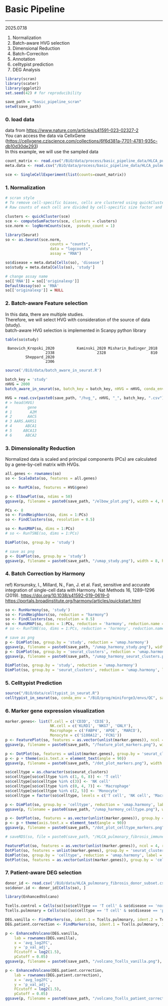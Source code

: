 # Basic Pipeline
---------------------------------
2025.07.18
1. Normalization
2. Batch-aware HVG selection
3. Dimensional Reduction
4. Batch-Correciton
5. Annotation
6. celltypist prediction
7. DEG Analysis


```R
library(scran)
library(scater)
library(ggplot2)
set.seed(42) # for reproducibility

save_path = "basic_pipeline_scran"
setwd(save_path)
```


### 0. load data
data from https://www.nature.com/articles/s41591-023-02327-2<br>
You can access the data via CellxGene (https://cellxgene.cziscience.com/collections/6f6d381a-7701-4781-935c-db10d30de293)<br>
In this example, we will use the sampled data


```R
count_matrix <- read.csv("/BiO/data/process/basic_pipeline_data/HLCA_pulmonary_fibrosis_immune_raw.csv", row.names = 1)
meta.data <- read.csv("/BiO/data/process/basic_pipeline_data/HLCA_pulmonary_fibrosis_immune_meta.csv", row.names = 1)

sce <- SingleCellExperiment(list(counts=count_matrix))
```


### 1. Normalization


```R
# scran style
# To remove cell-specific biases, cells are clustered using quickCluster() and cell-specific size factors are calculated using computeSumFactors() of scran R package. 
# Raw counts of each cell are divided by cell-specific size factor and log2-transformed with a pseudocount of 1.

clusters <- quickCluster(sce)
sce <- computeSumFactors(sce, clusters = clusters)
sce.norm <- logNormCounts(sce,  pseudo_count = 1)

library(Seurat)
so <- as.Seurat(sce.norm,
                    counts = "counts",
                    data = "logcounts",
                    assay = "RNA")

so$disease = meta.data[Cells(so), 'disease']
so$study = meta.data[Cells(so), 'study']

# change assay name
so[['RNA']] = so[['originalexp']]
DefaultAssay(so) = 'RNA'
so[['originalexp']] = NULL
```

### 2. Batch-aware Feature selection
In this data, there are multiple studies. <br>
Therefore, we will select HVG with consideration of the source of data (study). <br>
batch-aware HVG selection is implemented in Scanpy python library <br>


```R
table(so$study)
```


    
     Banovich_Kropski_2020          Kaminski_2020 Misharin_Budinger_2018 
                      2338                   2328                    810 
             Sheppard_2020 
                      2306 


```R
source('/BiO/data/batch_aware_in_seurat.R')
```


```R
batch_key = 'study'
nHVG = 2000
batch_aware_in_seurat(so, batch_key = batch_key, nHVG = nHVG, conda_env = "/BiO/prog/miniforge3/envs/QC", save_path = save_path)
```


```R
HVG = read.csv(paste0(save_path, "/hvg_", nHVG, "_", batch_key, ".csv"))
# > head(HVG)
#         gene
# 1        A2M
# 2       AACS
# 3 AARS.AARS1
# 4      ABCA1
# 5     ABCA13
# 6      ABCA2
```

### 3. Dimensionality Reduction
Normalized data is scaled and principal components (PCs) are calculated by a gene-by-cell matrix with HVGs.


```R
all.genes <- rownames(so)
so <- ScaleData(so, features = all.genes)

so <- RunPCA(so, features = HVG$gene)

p <- ElbowPlot(so, ndims = 50)
ggsave(p, filename = paste0(save_path, "/elbow_plot.png"), width = 4, height = 4)

PCs <- 8
so <- FindNeighbors(so, dims = 1:PCs)
so <- FindClusters(so, resolution = 0.5)

so <- RunUMAP(so, dims = 1:PCs)
# so <- RunTSNE(so, dims = 1:PCs)

DimPlot(so, group.by = 'study')

# save as png
p <- DimPlot(so, group.by = 'study')
ggsave(p, filename = paste0(save_path, "/umap_study.png"), width = 8, height = 6)
```
### 4. Batch Correction by Harmony
ref) Korsunsky, I., Millard, N., Fan, J. et al. Fast, sensitive and accurate integration of single-cell data with Harmony. Nat Methods 16, 1289–1296 (2019). https://doi.org/10.1038/s41592-019-0619-0 <br>
https://portals.broadinstitute.org/harmony/articles/quickstart.html


```R
so <- RunHarmony(so, 'study')
so <- FindNeighbors(so, reduction = "harmony")
so <- FindClusters(so, resolution = 0.5) 
so <- RunUMAP(so, dims = 1:PCs, reduction = 'harmony', reduction.name = 'umap.harmony') # use same dimension number as before
# so <- RunTSNE(so, dims = 1:PCs, reduction = 'harmony', reduction.name = 'tsne.harmony')

# save as png
p <- DimPlot(so, group.by = 'study', reduction = 'umap.harmony')
ggsave(p, filename = paste0(save_path, "/umap_harmony_study.png"), width = 8, height = 6)
p <- DimPlot(so, group.by = 'seurat_clusters', reduction = 'umap.harmony', label = TRUE)
ggsave(p, filename = paste0(save_path, "/umap_harmony_seurat_clusters.png"), width = 8, height = 6)
```

```R
DimPlot(so, group.by = 'study', reduction = 'umap.harmony')
DimPlot(so, group.by = 'seurat_clusters', reduction = 'umap.harmony', label = TRUE)
```

### 5. Celltypist Prediction


```R
source("/BiO/data/celltypist_in_seurat.R")
celltypist_in_seurat(so, conda_env = "/BiO/prog/miniforge3/envs/QC", save_path = save_path, model_path = '/BiO/data/Immune_All_High.pkl')
```


### 6. Marker gene expression visualization


```R
marker.genes<- list(T.cell = c('CD3D', 'CD3E'),
                    NK.cell = c('KLRD1', 'NKG7', 'GNLY'),
                    Macrophage = c('FABP4', 'APOE', 'MARCO'),
                    Monocyte = c('S100A12', 'FCN1'))
p <- FeaturePlot(so, features = as.vector(unlist(marker.genes)), ncol = 4, reduction = 'umap.harmony')
ggsave(p, filename = paste0(save_path, "/feature_plot_markers.png"), width = 13, height = 9)

p <- DotPlot(so, features = unlist(marker.genes), group.by = 'seurat_clusters')
p <- p + theme(axis.text.x = element_text(angle = 90))
ggsave(p, filename = paste0(save_path, "/dot_plot_markers.png"), width = 10, height = 6)

so$celltype = as.character(so$seurat_clusters)
so$celltype[so$celltype %in% c(1, 6, 8)] <- 'T cell'
so$celltype[so$celltype %in% c(3)] <- 'NK cell'
so$celltype[so$celltype %in% c(0, 4, 7)] <- 'Macrophage'
so$celltype[so$celltype %in% c(2, 5)] <- 'Monocyte'
so$celltype = factor(so$celltype, levels = c('T cell', 'NK cell', 'Macrophage', 'Monocyte'))

p <- DimPlot(so, group.by = 'celltype', reduction = 'umap.harmony', label = TRUE)
ggsave(p, filename = paste0(save_path, "/umap_harmony_celltype.png"), width = 8, height = 6)

p <- DotPlot(so, features = as.vector(unlist(marker.genes)), group.by = 'celltype')
p <- p + theme(axis.text.x = element_text(angle = 90))
ggsave(p, filename = paste0(save_path, "/dot_plot_celltype_markers.png"), width = 10, height = 6)

# saveRDS(so, file = paste0(save_path, "/HLCA_pulmonary_fibrosis_immune.rds"))
```



```R
FeaturePlot(so, features = as.vector(unlist(marker.genes)), ncol = 4, reduction = 'umap.harmony')
DotPlot(so, features = unlist(marker.genes), group.by = 'seurat_clusters') + theme(axis.text.x = element_text(angle = 90))
DimPlot(so, group.by = 'celltype', reduction = 'umap.harmony', label = TRUE)
DotPlot(so, features = as.vector(unlist(marker.genes)), group.by = 'celltype') + theme(axis.text.x = element_text(angle = 90))
```

### 7. Patient-aware DEG selection


```R
donor_id <- read.csv('/BiO/data/HLCA_pulmonary_fibrosis_donor_subset.csv', row.names = 1)
so$donor.id <- donor_id[Cells(so), ]
```


```R
library(EnhancedVolcano)

Tcells.control = Cells(so)[so$celltype == 'T cell' & so$disease == 'normal']
Tcells.pulmonary = Cells(so)[so$celltype == 'T cell' & so$disease == 'pulmonary fibrosis']

DEG.vanilla <- FindMarkers(so, ident.1 = Tcells.pulmonary, ident.2 = Tcells.control)
DEG.patient.correction <- FindMarkers(so, ident.1 = Tcells.pulmonary, ident.2 = Tcells.control, test.use = 'MAST', latent.vars = 'donor.id')

p <- EnhancedVolcano(DEG.vanilla,
    lab = rownames(DEG.vanilla),
    x = 'avg_log2FC',
    y = 'p_val_adj', 
    FCcutoff = log2(1.5),
    pCutoff = 0.05)
ggsave(p, filename = paste0(save_path, "/volcano_Tcells_vanilla.png"), width = 8, height = 6)

p <- EnhancedVolcano(DEG.patient.correction,
    lab = rownames(DEG.patient.correction),
    x = 'avg_log2FC',
    y = 'p_val_adj',
    FCcutoff = log2(1.5),
    pCutoff = 0.05)
ggsave(p, filename = paste0(save_path, "/volcano_Tcells_patient_correction.png"), width = 8, height = 6)
```
